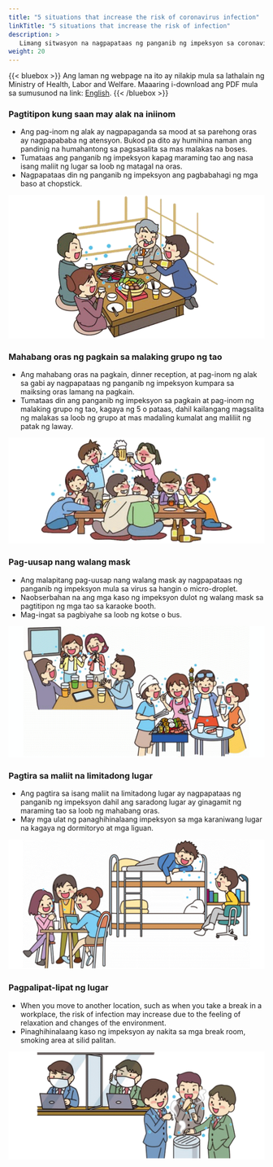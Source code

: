 ```yaml
---
title: "5 situations that increase the risk of coronavirus infection"
linkTitle: "5 situations that increase the risk of infection"
description: >
   Limang sitwasyon na nagpapataas ng panganib ng impeksyon sa coronavirus
weight: 20
---
```

{{< bluebox >}}
Ang laman ng webpage na ito ay nilakip mula sa lathalain ng Ministry of Health, Labor and Welfare. Maaaring i-download ang PDF mula sa sumusunod na link: [English](https://corona.go.jp/prevention/pdf/en.5situations.pdf).
{{< /bluebox >}}

### Pagtitipon kung saan may alak na iniinom

- Ang pag-inom ng alak ay nagpapaganda sa mood at sa parehong oras ay nagpapababa ng atensyon. Bukod pa dito ay humihina naman ang pandinig na humahantong sa pagsasalita sa mas malakas na boses. 
- Tumataas ang panganib ng impeksyon kapag maraming tao ang nasa isang maliit ng lugar sa loob ng matagal na oras.
- Nagpapataas din ng panganib ng impeksyon ang pagbabahagi ng mga baso at chopstick.

![Drinking alcohol](drinking-alcohol.gif)

### Mahabang oras ng pagkain sa malaking grupo ng tao

- Ang mahabang oras na pagkain, dinner reception, at pag-inom ng alak sa gabi ay nagpapataas ng panganib ng impeksyon kumpara sa maiksing oras lamang na pagkain.
- Tumataas din ang panganib ng impeksyon sa pagkain at pag-inom ng malaking grupo ng tao, kagaya ng 5 o pataas, dahil kailangang magsalita ng malakas sa loob ng grupo at mas madaling kumalat ang maliliit ng patak ng laway.

![Large groups](large-groups.gif)

### Pag-uusap nang walang mask

- Ang malapitang pag-uusap nang walang mask ay nagpapataas ng panganib ng impeksyon mula sa virus sa hangin o micro-droplet.
- Naobserbahan na ang mga kaso ng impeksyon dulot ng walang mask sa pagtitipon ng mga tao sa karaoke booth.
- Mag-ingat sa pagbiyahe sa loob ng kotse o bus.

![Without masks](without-mask.gif)

### Pagtira sa maliit na limitadong lugar

- Ang pagtira sa isang maliit na limitadong lugar ay nagpapataas ng panganib ng impeksyon dahil ang saradong lugar ay ginagamit ng maraming tao sa loob ng mahabang oras.
- May mga ulat ng panaghihinalaang impeksyon sa mga karaniwang lugar na kagaya ng dormitoryo at mga liguan.

![Together in small space](together-in-small-space.gif)

### Pagpalipat-lipat ng lugar

- When you move to another location, such as when you take a break in a workplace, the risk of infection may increase due to the feeling of relaxation and changes of the environment.
- Pinaghihinalaang kaso ng impeksyon ay nakita sa mga break room, smoking area at silid palitan.

![Switching locations](switching-locations.gif)
